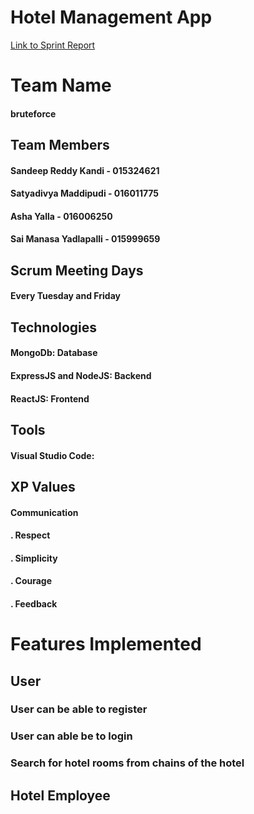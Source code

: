 # Hotel Management App

[Link to Sprint Report](https://docs.google.com/spreadsheets/d/1N_YAxDElzVTV7xWyxAjk_7LDUGHTmtO2qs2-PweUnzY/edit#gid=1312521409)

# Team Name
#### bruteforce

## Team Members
#### Sandeep Reddy Kandi - 015324621
#### Satyadivya Maddipudi - 016011775
#### Asha Yalla - 016006250
#### Sai Manasa Yadlapalli - 015999659

## Scrum Meeting Days
#### Every Tuesday and Friday


## Technologies
#### MongoDb: Database
#### ExpressJS and NodeJS: Backend
#### ReactJS: Frontend

## Tools
#### Visual Studio Code:

## XP Values

#### Communication
#### . Respect
#### . Simplicity
#### . Courage
#### . Feedback

# Features Implemented

## User

### User can be able to register
### User can able be to login
### Search for hotel rooms from chains of the hotel




## Hotel Employee


